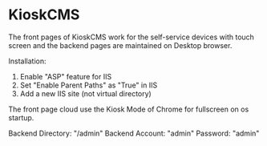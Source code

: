 # KioskCMS
The front pages of KioskCMS work for the self-service devices with touch screen
and the backend pages are maintained on Desktop browser.

Installation:
1. Enable "ASP" feature for IIS
2. Set "Enable Parent Paths" as "True" in IIS
3. Add a new IIS site (not virtual directory)

The front page cloud use the Kiosk Mode of Chrome for fullscreen on os startup.

Backend Directory: "/admin"
Backend Account: "admin"
Password: "admin"
